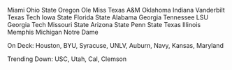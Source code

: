 Miami
Ohio State
Oregon
Ole Miss
Texas A&M
Oklahoma
Indiana
Vanderbilt
Texas Tech
Iowa State
Florida State
Alabama
Georgia
Tennessee
LSU
Georgia Tech
Missouri
State
Arizona State
Penn State
Texas
Illinois
Memphis
Michigan
Notre Dame

On Deck: Houston, BYU, Syracuse, UNLV, Auburn, Navy, Kansas, Maryland

Trending Down: USC, Utah, Cal, Clemson